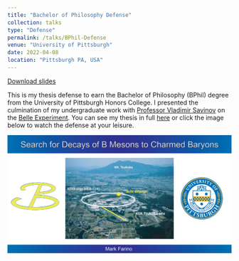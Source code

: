 ```yaml
---
title: "Bachelor of Philosophy Defense"
collection: talks
type: "Defense"
permalink: /talks/BPhil-Defense
venue: "University of Pittsburgh"
date: 2022-04-08
location: "Pittsburgh PA, USA"
---
```



[Download slides](https://github.com/mfarino64/Slides/raw/main/Thesis_slides_Farino.pdf)


This is my thesis defense to earn the Bachelor of Philosophy (BPhil) degree from the University of Pittsburgh Honors College. I presented the culmination of my undergraduate work with <a href = "https://www.physicsandastronomy.pitt.edu/people/vladimir-savinov" target="_blank">Professor Vladimir Savinov</a> on the <a href="https://belle.kek.jp/" target="_blank">Belle Experiment</a>. You can see my thesis in full <a href="http://d-scholarship.pitt.edu/42680/" target="_blank">here</a> or click the image below to watch the defense at your leisure.

<a href="https://pitt.hosted.panopto.com/Panopto/Pages/Viewer.aspx?id=4b2cdf40-3496-420b-85c5-ae710152eadf" target="_blank"><img src="../images/cover_image.png" alt="bphil slides"> </a>
